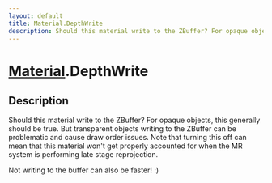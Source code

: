 ```yaml
---
layout: default
title: Material.DepthWrite
description: Should this material write to the ZBuffer? For opaque objects, this generally should be true. But transparent objects writing to the ZBuffer can be problematic and cause draw order issues. Note that turning this off can mean that this material won't get properly accounted for when the MR system is performing late stage reprojection.  Not writing to the buffer can also be faster! .)
---
```

# [Material]({{site.url}}/Pages/Reference/Material.html).DepthWrite

## Description
Should this material write to the ZBuffer? For opaque
objects, this generally should be true. But transparent objects
writing to the ZBuffer can be problematic and cause draw order
issues. Note that turning this off can mean that this material
won't get properly accounted for when the MR system is performing
late stage reprojection.

Not writing to the buffer can also be faster! :)


